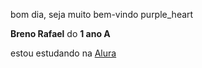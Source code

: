 bom dia, seja muito bem-vindo  purple_heart

**Breno Rafael** do **1 ano A**

estou estudando na [Alura](https://www.alura.com.br/)
